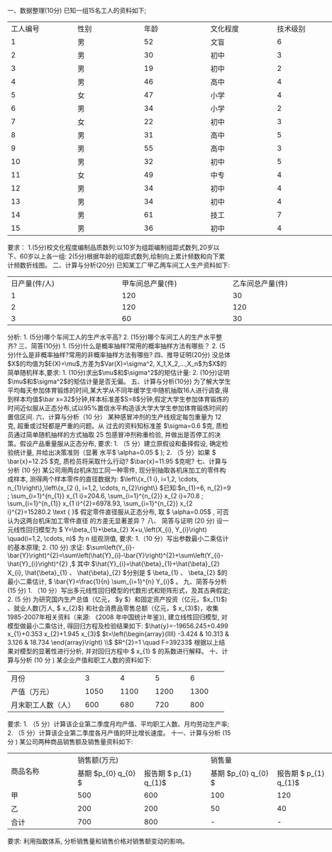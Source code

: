 一、数据整理(10分)
 已知一组15名工人的资料如下;
 <table data-lake-id="O7uqS" id="O7uqS" width-mode="contain" class="lake-table" style="width: 750px"><colgroup><col width="150"><col width="150"><col width="150"><col width="150"><col width="150"></colgroup><tbody><tr data-lake-id="u79eb613f" id="u79eb613f"><td data-lake-id="u5c1a80cb" id="u5c1a80cb">工人编号
 </td><td data-lake-id="u079f5a02" id="u079f5a02">性别
 </td><td data-lake-id="u8039f4fc" id="u8039f4fc">年龄
 </td><td data-lake-id="ub0e47c72" id="ub0e47c72">文化程度
 </td><td data-lake-id="u8e37c34d" id="u8e37c34d">技术级别
 </td></tr><tr data-lake-id="u51d51aaa" id="u51d51aaa"><td data-lake-id="u1ac31ed8" id="u1ac31ed8">1
 </td><td data-lake-id="ud0b055d9" id="ud0b055d9">男
 </td><td data-lake-id="u0267087f" id="u0267087f">52
 </td><td data-lake-id="u89c83178" id="u89c83178">文盲
 </td><td data-lake-id="u8a049a3d" id="u8a049a3d">6
 </td></tr><tr data-lake-id="u80af032e" id="u80af032e"><td data-lake-id="u19ccfe83" id="u19ccfe83">2
 </td><td data-lake-id="u63ba753c" id="u63ba753c">男
 </td><td data-lake-id="u428540e0" id="u428540e0">30
 </td><td data-lake-id="u47ea7722" id="u47ea7722">初中
 </td><td data-lake-id="ue01d1798" id="ue01d1798">3
 </td></tr><tr data-lake-id="u21bba348" id="u21bba348"><td data-lake-id="udf2c5c38" id="udf2c5c38">3
 </td><td data-lake-id="u68568558" id="u68568558">男
 </td><td data-lake-id="uff7180c5" id="uff7180c5">19
 </td><td data-lake-id="u2260a03e" id="u2260a03e">初中
 </td><td data-lake-id="udfcfe39a" id="udfcfe39a">2
 </td></tr><tr data-lake-id="u1c28eddc" id="u1c28eddc"><td data-lake-id="ucf8b7a1f" id="ucf8b7a1f">4
 </td><td data-lake-id="ubf179d22" id="ubf179d22">男
 </td><td data-lake-id="uad0d0e05" id="uad0d0e05">46
 </td><td data-lake-id="u47ea1ef8" id="u47ea1ef8">高中
 </td><td data-lake-id="u9aba7a94" id="u9aba7a94">4
 </td></tr><tr data-lake-id="u541cc65c" id="u541cc65c"><td data-lake-id="u8012c5de" id="u8012c5de">5
 </td><td data-lake-id="ufc198774" id="ufc198774">女
 </td><td data-lake-id="ue3b15fb2" id="ue3b15fb2">47
 </td><td data-lake-id="u488bf287" id="u488bf287">小学
 </td><td data-lake-id="u2fde5479" id="u2fde5479">4
 </td></tr><tr data-lake-id="u0886a1cd" id="u0886a1cd"><td data-lake-id="ud46f5b4a" id="ud46f5b4a">6
 </td><td data-lake-id="ua30f9615" id="ua30f9615">男
 </td><td data-lake-id="uf3e09e36" id="uf3e09e36">34
 </td><td data-lake-id="u07bb2eec" id="u07bb2eec">小学
 </td><td data-lake-id="ubcad340f" id="ubcad340f">2
 </td></tr><tr data-lake-id="u0fe1e66f" id="u0fe1e66f"><td data-lake-id="u7a5f1feb" id="u7a5f1feb">7
 </td><td data-lake-id="u400967b5" id="u400967b5">女
 </td><td data-lake-id="u7bb4bbde" id="u7bb4bbde">22
 </td><td data-lake-id="u8f486e73" id="u8f486e73">初中
 </td><td data-lake-id="u2a73d306" id="u2a73d306">3
 </td></tr><tr data-lake-id="ub8822a6e" id="ub8822a6e"><td data-lake-id="u1746b357" id="u1746b357">8
 </td><td data-lake-id="u3b8563f4" id="u3b8563f4">男
 </td><td data-lake-id="u40238d24" id="u40238d24">31
 </td><td data-lake-id="u325050a7" id="u325050a7">高中
 </td><td data-lake-id="ua3a9ca52" id="ua3a9ca52">5
 </td></tr><tr data-lake-id="ub6a4a2b7" id="ub6a4a2b7"><td data-lake-id="ud577ead4" id="ud577ead4">9
 </td><td data-lake-id="ucc3d2d81" id="ucc3d2d81">男
 </td><td data-lake-id="u71aa6790" id="u71aa6790">55
 </td><td data-lake-id="ua0f52296" id="ua0f52296">高中
 </td><td data-lake-id="udd62272f" id="udd62272f">3
 </td></tr><tr data-lake-id="ueddfa777" id="ueddfa777"><td data-lake-id="ud20ae22a" id="ud20ae22a">10
 </td><td data-lake-id="u64ff34e2" id="u64ff34e2">男
 </td><td data-lake-id="uaf0c3d6b" id="uaf0c3d6b">32
 </td><td data-lake-id="u006b4459" id="u006b4459">初中
 </td><td data-lake-id="ua7037ff3" id="ua7037ff3">5
 </td></tr><tr data-lake-id="uca2b9966" id="uca2b9966"><td data-lake-id="ude0f707c" id="ude0f707c">11
 </td><td data-lake-id="u083fd137" id="u083fd137">女
 </td><td data-lake-id="ub775079b" id="ub775079b">49
 </td><td data-lake-id="u92aa8689" id="u92aa8689">中专
 </td><td data-lake-id="u15fb507a" id="u15fb507a">4
 </td></tr><tr data-lake-id="u14465b11" id="u14465b11"><td data-lake-id="u104f2d97" id="u104f2d97">12
 </td><td data-lake-id="u97a02e01" id="u97a02e01">男
 </td><td data-lake-id="uedcc1c1b" id="uedcc1c1b">34
 </td><td data-lake-id="u3e936ad2" id="u3e936ad2">初中
 </td><td data-lake-id="u725e99ab" id="u725e99ab">4
 </td></tr><tr data-lake-id="ub6c8c861" id="ub6c8c861"><td data-lake-id="u8383c3dc" id="u8383c3dc">13
 </td><td data-lake-id="u943940eb" id="u943940eb">男
 </td><td data-lake-id="u99b2fd97" id="u99b2fd97">34
 </td><td data-lake-id="u934c0268" id="u934c0268">初中
 </td><td data-lake-id="ua7485658" id="ua7485658">4
 </td></tr><tr data-lake-id="u87872367" id="u87872367"><td data-lake-id="u097ed384" id="u097ed384">14
 </td><td data-lake-id="u99ab4e82" id="u99ab4e82">男
 </td><td data-lake-id="ub60cf99b" id="ub60cf99b">61
 </td><td data-lake-id="u48948afa" id="u48948afa">技工
 </td><td data-lake-id="uf37a1131" id="uf37a1131">7
 </td></tr><tr data-lake-id="u7e2a0725" id="u7e2a0725"><td data-lake-id="u755cf9d1" id="u755cf9d1">15
 </td><td data-lake-id="u8b0c1bc9" id="u8b0c1bc9">男
 </td><td data-lake-id="u696715a7" id="u696715a7">36
 </td><td data-lake-id="ufcaaacc9" id="ufcaaacc9">初中
 </td><td data-lake-id="uf6b79439" id="uf6b79439">4
 </td></tr></tbody></table>要求：
 1.(5分)校文化程度编制品质数列:以10岁为组距编制组距式数列,20岁以下、60岁以上各一组:
 2(5分)根据年龄的组距式数列,绘制向上累计频数和向下累计频数折线图。
 二、计算与分析(20分)
 已知某工厂甲乙两车间工人生产资料如下:
 <table data-lake-id="iyU3k" id="iyU3k" width-mode="contain" class="lake-table" style="width: 750px"><colgroup><col width="250"><col width="250"><col width="250"></colgroup><tbody><tr data-lake-id="u60fe6f3e" id="u60fe6f3e"><td data-lake-id="ud16c1086" id="ud16c1086">日产量(件/人)
 </td><td data-lake-id="uf2339a76" id="uf2339a76">甲车间总产量(件)
 </td><td data-lake-id="ub5a191c5" id="ub5a191c5">乙车间总产量(件)
 </td></tr><tr data-lake-id="uced95ce5" id="uced95ce5"><td data-lake-id="u7a5d2274" id="u7a5d2274">1
 </td><td data-lake-id="u2f745178" id="u2f745178">120
 </td><td data-lake-id="u68f6165a" id="u68f6165a">30
 </td></tr><tr data-lake-id="u8500b8d2" id="u8500b8d2"><td data-lake-id="u6bf4f57d" id="u6bf4f57d">2
 </td><td data-lake-id="ua3d6f61b" id="ua3d6f61b">120
 </td><td data-lake-id="uc5807f31" id="uc5807f31">120
 </td></tr><tr data-lake-id="u191bbf71" id="u191bbf71"><td data-lake-id="ud9580d0c" id="ud9580d0c">3
 </td><td data-lake-id="u98bd848a" id="u98bd848a">60
 </td><td data-lake-id="ue37b4b12" id="ue37b4b12">30
 </td></tr></tbody></table>分析:
 1. (5分)哪个车间工人的生产水平高?
 2. (15分)哪个车间工人的生产水平整齐?
 三、简答(10分)
 1. (5分)什么是概率抽样?常用的概率抽样方法有哪些？
 2. (5分)什么是非概率抽样?常用的非概率抽样方法有哪些?
 四、推导证明(20分)
 没总体$X$的均值为$E(X)=\mu$,方差为$Var(X)=\sigma^2, X_1,X_2,…,X_n$为$X$的简单随机样本,要求:
 1. (10分)求出$\mu$和$\sigma^2$的矩估计量:
 2. (10分)证明$\mu$和$\sigma^2$的矩估计量是否无偏。
 五、计算与分析(10分)
 为了解大学生平均每天参加体育锻炼的时间,某大学从不同年缓学生中随机抽取16人进行调查,得到样本均值$\bar x=32$分钟,样本标准差$S=8$分钟,假定大学生参加体育锻炼的时间近似服从正态分布,试以95%置信水平构造该大学大学生参加体育锻炼时间的置信区间.
 六、计算与分析（10 分）
 某种感冒冲剂的生产线规定每包重量为 12 克, 超重或过轻都是严重的问题。从 过去的资料知标准差  $\sigma=0.6  $克, 质检员通过简单随机抽样的方式抽取 25 包感冒冲剂称重检验, 并做出是否停工的决策。假设产品重量服从正态分布, 要求:
 1. （5 分）建立原假设和备择假设, 确定检验统计量, 并给出决策准则（显著 水平$  \alpha=0.05 $ );
 2. （5 分）如果 $ \bar{x}=12.25  $克, 质检员将采取什么行动?  $\bar{x}=11.95  $克呢?
 七、计算与分析 (10 分)
 某公司用两台机床加工同一种零件, 现分别抽取各机床加工的零件构成样本, 测得两个样本零件的直径数据为:  $\left\{x_{1 i}, i=1,2, \cdots, n_{1}\right\},\left\{x_{2 i}, i=1,2, \cdots, n_{2}\right\}  $已知:$n_{1}=6, n_{2}=9 ; \sum_{i=1}^{n_{1}} x_{1 i}=204.6, \sum_{i=1}^{n_{2}} x_{2 i}=70.8 ; \sum_{i=1}^{n_{1}} x_{1 i}^{2}=6978.93, \sum_{i=1}^{n_{2}} x_{2 i}^{2}=15280.2 \text {  }$
 假定零件直径服从正态分布, 取 $ \alpha=0.05$ , 可否认为这两台机床加工零件直径 的方差无显著差异？  
 八、 简答与证明 (20 分)
 设一元线性回归模型为 $ Y=\beta_{1}+\beta_{2} X+u,\left(X_{i}, Y_{i}\right) \quad(i=1,2, \cdots, n)$  为  n  组观测值, 要求:
 1.（10 分）写出参数最小二乘估计的基本原理;
 2. (10 分) 求证:  $\sum\left(Y_{i}-\bar{Y}\right)^{2}=\sum\left(\hat{Y}_{i}-\bar{Y}\right)^{2}+\sum\left(Y_{i}-\hat{Y}_{i}\right)^{2} ,$ 其中  $\hat{Y}_{i}=\hat{\beta}_{1}+\hat{\beta}_{2} X_{i}, \hat{\beta}_{1} 、 \hat{\beta}_{2}  $分别是 $ \beta_{1} 、 \beta_{2}  $的最小二乘估计, $ \bar{Y}=\frac{1}{n} \sum_{i=1}^{n} Y_{i}$  。
 九、简答与分析 (15 分)
 1. （10 分）写出多元线性回归模型的代数形式和矩阵形式，及其古典假定;
 2. (5 分) 为研究国内生产总值（亿元，  $y  $）和固定资产投资（亿元，$x_{1}$)  、就业人数(万人, $ x_{2}$) 和社会消费品零售总额（亿元，$ x_{3}$)，收集1985-2007年相关资料（来源: 《2008 年中国统计年鉴》), 建立线性回归模型, 对模型做最小二乘估计, 得回归方程及检验结果如下:
 $\hat{y}=-19656.245+0.499 x_{1}+0.353 x_{2}+1.945 x_{3}$
 $t=\left(\begin{array}{llll}
-3.424 & 10.313 & 3.126 & 18.734
\end{array}\right) \\$
 $R^{2}=1 \quad F=39233$
 根据以上结果对模型的显著性进行分析, 并对回归方程中 $ x_{1} $ 的系数进行解释。
 十、计算与分析  (10  分  ) 
 某企业产值和职工人数的资料如下:
 <table data-lake-id="TDKF2" id="TDKF2" width-mode="contain" class="lake-table" style="width: 489px"><colgroup><col width="167"><col width="79"><col width="79"><col width="79"><col width="85"></colgroup><tbody><tr data-lake-id="u45d7aad1" id="u45d7aad1"><td data-lake-id="uf8bfdf9c" id="uf8bfdf9c">月份
 </td><td data-lake-id="u50779c5a" id="u50779c5a">3
 </td><td data-lake-id="uc60d924a" id="uc60d924a">4
 </td><td data-lake-id="u013a54d5" id="u013a54d5">5
 </td><td data-lake-id="u457b9b72" id="u457b9b72">6
 </td></tr><tr data-lake-id="u58e8fa46" id="u58e8fa46"><td data-lake-id="ua607086c" id="ua607086c">产值（万元）
 </td><td data-lake-id="ufb40ad45" id="ufb40ad45">1050
 </td><td data-lake-id="u7b451d9a" id="u7b451d9a">1100
 </td><td data-lake-id="uddbc3b8d" id="uddbc3b8d">1200
 </td><td data-lake-id="ueddb3e75" id="ueddb3e75">1300
 </td></tr><tr data-lake-id="ue29826d8" id="ue29826d8"><td data-lake-id="u88327eb8" id="u88327eb8">月末职工人数（人）
 </td><td data-lake-id="u04009994" id="u04009994">600
 </td><td data-lake-id="u5060fa59" id="u5060fa59">680
 </td><td data-lake-id="u620d40a2" id="u620d40a2">720
 </td><td data-lake-id="u9bc5181d" id="u9bc5181d">800
 </td></tr></tbody></table>要求:
 1. （5 分）计算该企业第二季度月均产值、平均职工人数、月均劳动生产率;
 2. （5 分）计算该企业第二季度各月产值的环比增长速度。
 十一、计算与分析  (15  分  ) 
 某公司两种商品销售额及销售量资料如下:
 <table data-lake-id="htD5i" id="htD5i" width-mode="contain" class="lake-table" style="width: 750px"><colgroup><col width="150"><col width="150"><col width="150"><col width="150"><col width="150"></colgroup><tbody><tr data-lake-id="ubbf7778a" id="ubbf7778a"><td data-lake-id="udd44f43b" id="udd44f43b" rowSpan="2">商品名称
 </td><td data-lake-id="uca1a09e5" id="uca1a09e5" colSpan="2">销售额(万元)
 </td><td data-lake-id="u8deeb40c" id="u8deeb40c" colSpan="2">销售量
 </td></tr><tr data-lake-id="uc8b5f8df" id="uc8b5f8df"><td data-lake-id="ubc0872cc" id="ubc0872cc">基期  $p_{0} q_{0} $ 
 </td><td data-lake-id="ucb1c28e9" id="ucb1c28e9">报告期 $ p_{1} q_{1}$ 
 </td><td data-lake-id="u2a74f06b" id="u2a74f06b">基期  $p_{0} q_{0} $ 
 </td><td data-lake-id="udd4a5db6" id="udd4a5db6">报告期 $ p_{1} q_{1}$ 
 </td></tr><tr data-lake-id="u23e6efc0" id="u23e6efc0"><td data-lake-id="u2208682f" id="u2208682f">甲
 </td><td data-lake-id="u9101c8a9" id="u9101c8a9">500
 </td><td data-lake-id="u8d7c41c9" id="u8d7c41c9">600
 </td><td data-lake-id="u30e9bc27" id="u30e9bc27">100
 </td><td data-lake-id="uea051f7d" id="uea051f7d">120
 </td></tr><tr data-lake-id="u3ffd5e87" id="u3ffd5e87"><td data-lake-id="ue40dda51" id="ue40dda51">乙 
 </td><td data-lake-id="u5f65ac29" id="u5f65ac29">200
 </td><td data-lake-id="u1d60b71d" id="u1d60b71d">200
 </td><td data-lake-id="u5ee33d8d" id="u5ee33d8d">50
 </td><td data-lake-id="uc7d37e12" id="uc7d37e12">40
 </td></tr><tr data-lake-id="u439a6044" id="u439a6044"><td data-lake-id="u796c2996" id="u796c2996">合计 
 </td><td data-lake-id="ufedfb2ed" id="ufedfb2ed">700
 </td><td data-lake-id="u267f8cc9" id="u267f8cc9">800
 </td><td data-lake-id="udef79792" id="udef79792">-
 </td><td data-lake-id="ud23b6328" id="ud23b6328">-
 </td></tr></tbody></table>要求:
 利用指数体系, 分析销售量和销售价格对销售额变动的影响。
 ​

 ​

 